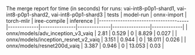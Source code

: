 The merge report for time (in seconds) for runs: vai-int8-p0p1-shard1, vai-int8-p0p1-shard2, vai-int8-p0p1-shard3
| tests                                |   model-run |   onnx-import |   torch-mlir |   iree-compile |   inference |
|--------------------------------------|-------------|---------------|--------------|----------------|-------------|
| onnx/models/adv_inception_v3_vaiq    |       2.81  |         0.529 |            0 |          8.829 |       0.027 |
| onnx/models/inception_resnet_v2_vaiq |       3.151 |         0.944 |            0 |         18.011 |       0.026 |
| onnx/models/resnet200d_vaiq          |       3.387 |         0.946 |            0 |         13.053 |       0.03  |
